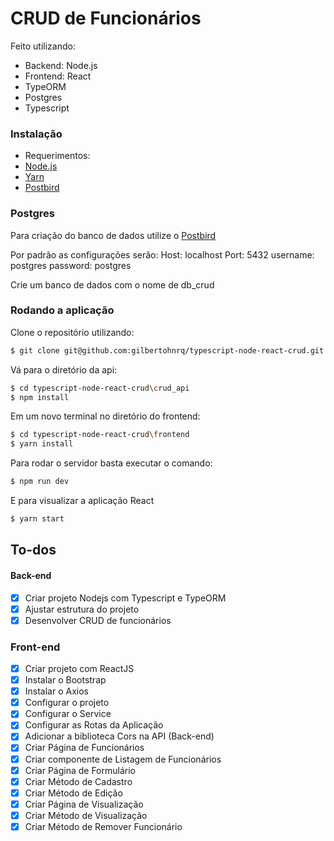# CRUD de Funcionários

Feito utilizando:

  - Backend: Node.js
  - Frontend: React
  - TypeORM
  - Postgres
  - Typescript


### Instalação

- Requerimentos:
- [Node.js](https://nodejs.org/)
- [Yarn](https://yarnpkg.com/)
- [Postbird](https://www.electronjs.org/apps/postbird)

### Postgres
Para criação do banco de dados utilize o [Postbird](https://www.electronjs.org/apps/postbird)

Por padrão as configurações serão:
Host: localhost
Port: 5432
username: postgres
password: postgres

Crie um banco de dados com o nome de db_crud

### Rodando a aplicação

Clone o repositório utilizando:

```sh
$ git clone git@github.com:gilbertohnrq/typescript-node-react-crud.git
```

Vá para o diretório da api:
```sh
$ cd typescript-node-react-crud\crud_api
$ npm install
```

Em um novo terminal no diretório do frontend:
```sh
$ cd typescript-node-react-crud\frontend
$ yarn install
```



Para rodar o servidor basta executar o comando:
```sh
$ npm run dev
```

E para visualizar a aplicação React
```sh
$ yarn start
```


## To-dos

#### Back-end

- [x] Criar projeto Nodejs com Typescript e TypeORM
- [x] Ajustar estrutura do projeto
- [x] Desenvolver CRUD de funcionários

### Front-end

- [x] Criar projeto com ReactJS
- [x] Instalar o Bootstrap
- [x] Instalar o Axios
- [x] Configurar o projeto
- [x] Configurar o Service
- [x] Configurar as Rotas da Aplicação
- [x] Adicionar a biblioteca Cors na API (Back-end)
- [x] Criar Página de Funcionários
- [x] Criar componente de Listagem de Funcionários
- [x] Criar Página de Formulário
- [x] Criar Método de Cadastro
- [x] Criar Método de Edição
- [x] Criar Página de Visualização
- [x] Criar Método de Visualização
- [x] Criar Método de Remover Funcionário
